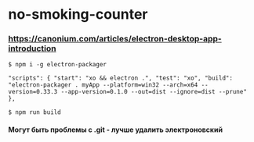 # no-smoking-counter

### https://canonium.com/articles/electron-desktop-app-introduction

`$ npm i -g electron-packager`

`
  "scripts": {
    "start": "xo && electron .",
    "test": "xo",
    "build": "electron-packager . myApp --platform=win32 --arch=x64 --version=0.33.3 --app-version=0.1.0 --out=dist --ignore=dist --prune"
  },
`

`$ npm run build`

#### Могут быть проблемы с .git - лучше удалить электроновский
